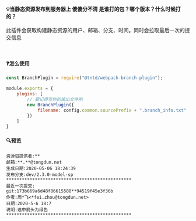 #### 💡当静态资源发布到服务器上 傻傻分不清 是谁打的包？哪个版本？什么时候打的？
此插件会获取构建静态资源的用户、邮箱、分支、时间。同时会拉取最后一次的提交信息

<br/>

#### ❓怎么使用
```javascript
const BranchPlugin = require("@tntd/webpack-branch-plugin");

module.exports = {
    plugins: [
        // 要记得写你的输出文件哟
        new BranchPlugin({
			filename: config.common.sourcePrefix + ".branch_info.txt"
		})
    ]
}
```

#### 🔍预览
```javascipt
资源包提供者:**
邮箱:**.**@tongdun.net
生成日期:2020-05-06 18:24:39
发布分支:dev/2.3.0-model-sp
************************************************
最近一次提交:
git:173b669a6d48f86615588**94519f45e3f36b
作者:周*飞<*fei.zhou@tongdun.net>
日期:2020-5-6 18:7
说明:选中箭头为绿色
************************************************
```